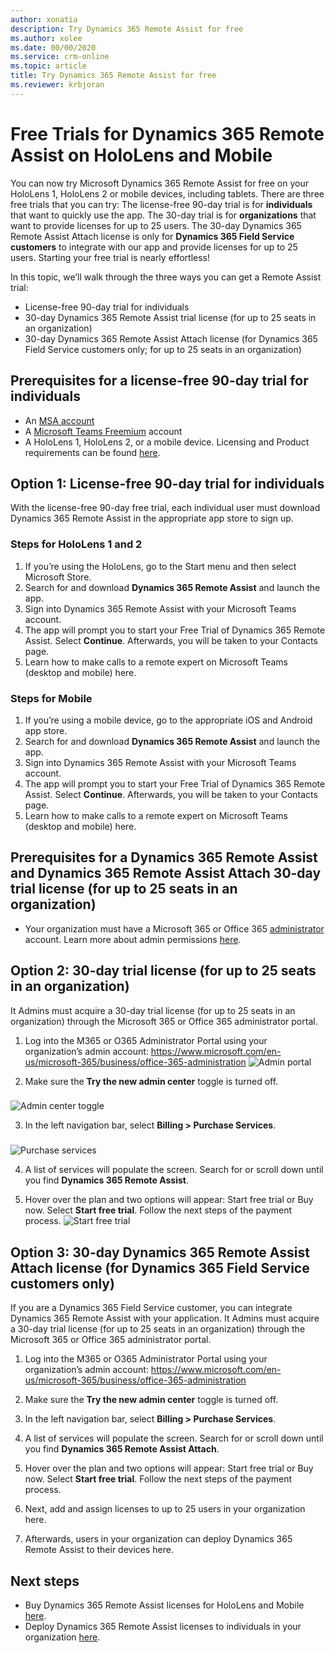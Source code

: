 ```yaml
---
author: xonatia
description: Try Dynamics 365 Remote Assist for free 
ms.author: xolee
ms.date: 00/00/2020
ms.service: crm-online
ms.topic: article
title: Try Dynamics 365 Remote Assist for free 
ms.reviewer: krbjoran
---
```


# Free Trials for Dynamics 365 Remote Assist on HoloLens and Mobile 

You can now try Microsoft Dynamics 365 Remote Assist for free on your HoloLens 1, HoloLens 2 or mobile devices, including tablets. There are three free trials that you can try: The license-free 90-day trial is for **individuals** that want to quickly use the app. The 30-day trial is for **organizations** that want to provide licenses for up to 25 users. The 30-day Dynamics 365 Remote Assist Attach license is only for **Dynamics 365 Field Service customers** to integrate with our app and provide licenses for up to 25 users. Starting your free trial is nearly effortless! 

In this topic, we’ll walk through the three ways you can get a Remote Assist trial: 
- License-free 90-day trial for individuals
- 30-day Dynamics 365 Remote Assist trial license (for up to 25 seats in an organization)
- 30-day Dynamics 365 Remote Assist Attach license (for Dynamics 365 Field Service customers only; for up to 25 seats in an organization)

## Prerequisites for a license-free 90-day trial for individuals
   - An [MSA account](https://account.microsoft.com/account?lang=en-us)
   - A [Microsoft Teams Freemium](https://products.office.com/en-us/microsoft-teams/free) account
   - A HoloLens 1, HoloLens 2, or a mobile device. Licensing and Product requirements can be found [here](https://docs.microsoft.com/en-us/dynamics365/mixed-reality/remote-assist/requirements).

## Option 1: License-free 90-day trial for individuals

With the license-free 90-day free trial, each individual user must download Dynamics 365 Remote Assist in the appropriate app store to sign up. 

### Steps for HoloLens 1 and 2
1.	If you’re using the HoloLens, go to the Start menu and then select Microsoft Store. 
2.	Search for and download **Dynamics 365 Remote Assist** and launch the app.
3.	Sign into Dynamics 365 Remote Assist with your Microsoft Teams account. 
4.	The app will prompt you to start your Free Trial of Dynamics 365 Remote Assist. Select **Continue**. Afterwards, you will be taken to your Contacts page.  
5.	Learn how to make calls to a remote expert on Microsoft Teams (desktop and mobile) here. 

### Steps for Mobile
1.	If you’re using a mobile device, go to the appropriate iOS and Android app store.
2.	Search for and download **Dynamics 365 Remote Assist** and launch the app.
3.	Sign into Dynamics 365 Remote Assist with your Microsoft Teams account. 
4.	The app will prompt you to start your Free Trial of Dynamics 365 Remote Assist. Select **Continue**. Afterwards, you will be taken to your Contacts page.  
5.	Learn how to make calls to a remote expert on Microsoft Teams (desktop and mobile) here.

## Prerequisites for a Dynamics 365 Remote Assist and Dynamics 365 Remote Assist Attach 30-day trial license (for up to 25 seats in an organization)

- Your organization must have a Microsoft 365 or Office 365 [administrator](https://www.microsoft.com/en-us/microsoft-365/business/office-365-administration) account. Learn more about admin permissions [here](https://docs.microsoft.com/en-us/office365/admin/admin-overview/admin-overview?redirectSourcePath=%252farticle%252foffice-365-admin-overview-c7228a3e-061f-4575-b1ef-adf1d1669870&view=o365-worldwide). 

## Option 2: 30-day trial license (for up to 25 seats in an organization)

It Admins must acquire a 30-day trial license (for up to 25 seats in an organization) through the Microsoft 365 or Office 365 administrator portal. 

1.	Log into the M365 or O365 Administrator Portal using your organization’s admin account: https://www.microsoft.com/en-us/microsoft-365/business/office-365-administration
![Admin portal](./media/buy_1.png "Admin portal")

2.	Make sure the **Try the new admin center** toggle is turned off.
###
![Admin center toggle](./media/buy_2.png "Admin center toggle")

3.	In the left navigation bar, select **Billing > Purchase Services**. 
###
![Purchase services](./media/buy_3.png "Purchase services")

4.	A list of services will populate the screen. Search for or scroll down until you find **Dynamics 365 Remote Assist**.

5.	Hover over the plan and two options will appear: Start free trial or Buy now. Select **Start free trial**. Follow the next steps of the payment process. 
![Start free trial](./media/buy_5.png "Start free trial")

## Option 3: 30-day Dynamics 365 Remote Assist Attach license (for Dynamics 365 Field Service customers only)

If you are a Dynamics 365 Field Service customer, you can integrate Dynamics 365 Remote Assist with your application. It Admins must acquire a 30-day trial license (for up to 25 seats in an organization) through the Microsoft 365 or Office 365 administrator portal. 

1.	Log into the M365 or O365 Administrator Portal using your organization’s admin account: https://www.microsoft.com/en-us/microsoft-365/business/office-365-administration
 
2.	Make sure the **Try the new admin center** toggle is turned off.
  
3.	In the left navigation bar, select **Billing > Purchase Services**. 
 
4.	A list of services will populate the screen. Search for or scroll down until you find **Dynamics 365 Remote Assist Attach**.

5.	Hover over the plan and two options will appear: Start free trial or Buy now. Select **Start free trial**. Follow the next steps of the payment process. 

6.	Next, add and assign licenses to up to 25 users in your organization here. 

7.	Afterwards, users in your organization can deploy Dynamics 365 Remote Assist to their devices here. 

## Next steps
- Buy Dynamics 365 Remote Assist licenses for HoloLens and Mobile [here](buy-remote-assist.md). 
- Deploy Dynamics 365 Remote Assist licenses to individuals in your organization [here](deploy-remote-assist.md). 
